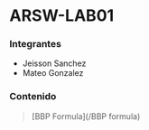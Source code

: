# ARSW-LAB01

### Integrantes

- Jeisson Sanchez
- Mateo Gonzalez

### Contenido

> [BBP Formula](/BBP formula)


